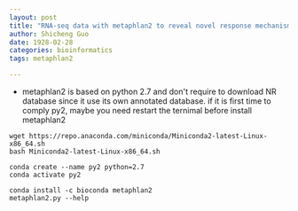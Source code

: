 ```yaml
---
layout: post
title: "RNA-seq data with metaphlan2 to reveal novel response mechanism to bacterial"
author: Shicheng Guo
date: 1928-02-28
categories: bioinformatics
tags: metaphlan2

---
```


* metaphlan2 is based on python 2.7 and don't require to download NR database since it use its own annotated database. if it is first time to comply py2, maybe you need restart the ternimal before install metaphlan2

```
wget https://repo.anaconda.com/miniconda/Miniconda2-latest-Linux-x86_64.sh
bash Miniconda2-latest-Linux-x86_64.sh

conda create --name py2 python=2.7
conda activate py2

conda install -c bioconda metaphlan2
metaphlan2.py --help
```

